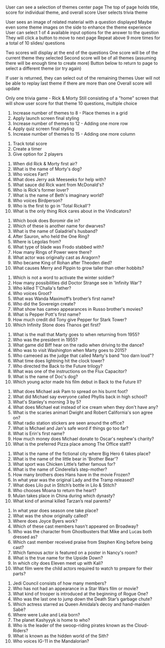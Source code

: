 <!-- User Stories -->
User can see a selection of themes center page
The top of page holds title, score for individual theme, and overall score
User selects trivia theme

User sees an image of related material with a question displayed
Maybe even some theme images on the side to enhance the theme experience
User can select 1 of 4 available input options for the answer to the question
They will click a button to move to next page
Repeat above 9 more times for a total of 10 slides/ questions

Two scores will display at the end of the questions
One score will be of the current theme they selected
Second score will be of all themes (assuming there will be enough time to create more)
Button below to return to page to select a different theme (or try again)

If user is returned, they can select out of the remaining themes
User will not be able to replay last theme if there are more than one
Overall score will update





<!-- MVP -->
Only one trivia game - Rick & Morty
Still consisting of a "home" screen that will show user score for that theme
10 questions, multiple choice

<!-- Stretch Goals -->
1. Increase number of themes to 8 - Place themes in a grid
2. Apply launch screen final styling
3. Increase number of themes to 12 - Adding one more row
4. Apply quiz screen final styling
5. Increase number of themes to 15 - Adding one more column

<!-- Nice to Have -->
1. Track total score
2. Create a timer
3. Give option for 2 players





<!-- Rick & Morty Questions -->
1. When did Rick & Morty first air?
2. What is the name of Morty's dog?
3. Who voices Fart?
4. What does Jerry ask Meeseeks for help with?
5. What sauce did Rick want from McDonald's?
6. Who is Rick's former lover?
7. What is the name of Beth's imaginary world?
8. Who voices Birdperson?
9. Who is the first to go in 'Total Rickall'?
10. What is the only thing Rick cares about in the Vindicators?

<!-- Lord of the Rings Questions -->
1. Which book does Boromir die in?
2. Which of these is another name for dwarves?
3. What is the name of Galadriel's husband?
4. After Sauron, who held the One Ring?
5. Where is Legolas from?
6. What type of blade was Frodo stabbed with?
7. How many Rings of Power were there?
8. What actor was originally cast as Aragorn?
9. Who became King of Rohan after Theoden died?
10. What causes Merry and Pippin to grow taller than other hobbits?

<!-- Marvel Questions -->
1. Which is not a word to activate the winter soldier?
2. How many possibilities did Doctor Strange see in \'Infinity War\'?
3. Who killed T\'Challa\'s father?
4. Who voices Groot?
5. What was Wanda Maximoff’s brother’s first name?
6. Who did the Sovereign create?
7. What show has cameo appearances in Russo brother\'s movies?
8. What is Pepper Pott\'s first name?
9. How much credit did Tony give Pepper for Stark Tower?
10. Which Infinity Stone does Thanos get first?

<!-- Back to the Future Questions -->
1. What is the mall that Marty goes to when returning from 1955?
2. Who was the president in 1955?
3. What game did Biff hear on the radio when driving to the dance?
4. Who was to visit Washington when Marty goes to 2015?
5. Who cameoed as the judge that called Marty\'s band \"too darn loud\"?
6. What time does lightning hit the clock tower?
7. Who directed the Back to the Future trilogy?
8. What was one of the instructions on the Flux Capacitor?
9. What is the name of Doc\'s dog?
10. Which young actor made his film debut in Back to the Future II?

<!-- The Office Questions -->
1. What does Michael ask Pam to spread on his burnt foot?
2. What did Michael say everyone called Phyllis back in high school?
3. What's Stanley's morning 3 by 5?
4. What does Michael eat instead of ice cream when they don't have any?
5. What is the scaries animarl Dwight and Robert California's son agree on?
6. What radio station stickers are seen around the office?
7. What is Michael and Jan's safe word if things go too far?
8. What is Erin's first name?
9. How much money does Michael donate to Oscar's nephew's charity?
10. What is the preferred Pizza place among The Office staff?

<!-- Disney Questions -->
1. What is the name of the fictional city where Big Hero 6 takes place?
2. What is the name of the little bear in \'Brother Bear\'?
3. What sport was Chicken Little’s father famous for?
4. What is the name of Cinderella’s step-mother?
5. How many brothers does Hans have in the movie Frozen?
6. In what year was the original Lady and the Tramp released?
7. What does Lilo put in Stitch’s bottle in Lilo & Stitch?
8. Who chooses Moana to return the heart?
9. Mulan takes place in China during which dynasty?
10. What kind of animal killed Tarzan’s real parents?

<!-- Stranger Things Questions -->
1. In what year does season one take place?
2. What was the show originally called?
3. Where does Joyce Byers work?
4. Which of these cast members hasn't appeared on Broadway?
5. Who was the character from Ghostbusters that Mike and Lucas both dressed as?
6. Which cast member received praise from Stephen King before being cast?
7. Which famous actor is featured on a poster in Nancy's room?
8. What is the true name for the Upside Down?
9. In which city does Eleven meet up with Kali?
10. What film were the child actors required to watch to prepare for their parts?

<!-- Star Wars Questions -->
1. Jedi Council consists of how many members?
2. Who has not had an appearance in a Star Wars film or movie?
3. What kind of trooper is introduced at the beginning of Rogue One?
4. Who was the last one to jump down the Death Star’s garbage chute?
5. Which actress starred as Queen Amidala’s decoy and hand-maiden Sabè?
6. Where were Luke and Leia born?
7. The planet Kashyyyk is home to who?
8. Who is the leader of the swoop-riding pirates known as the Cloud-Riders?
9. What is known as the hidden world of the Sith?
10. Who voices IG-11 in the Mandalorian?